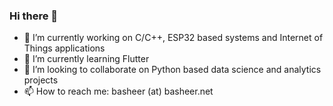 ### Hi there 👋

- 🔭 I’m currently working on C/C++, ESP32 based systems and Internet of Things applications
- 🌱 I’m currently learning Flutter
- 👯 I’m looking to collaborate on Python based data science and analytics projects
- 📫 How to reach me: basheer (at) basheer.net

<!--
**bash07/bash07** is a ✨ _special_ ✨ repository because its `README.md` (this file) appears on your GitHub profile.

Here are some ideas to get you started:

- 🔭 I’m currently working on ...
- 🌱 I’m currently learning ...
- 👯 I’m looking to collaborate on ...
- 🤔 I’m looking for help with ...
- 💬 Ask me about ...
- 📫 How to reach me: ...
- 😄 Pronouns: ...
- ⚡ Fun fact: ...
-->
